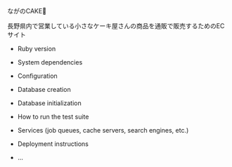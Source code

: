 ながのCAKE🍰

長野県内で営業している小さなケーキ屋さんの商品を通販で販売するためのECサイト


* Ruby version

* System dependencies

* Configuration

* Database creation

* Database initialization

* How to run the test suite

* Services (job queues, cache servers, search engines, etc.)

* Deployment instructions

* ...
